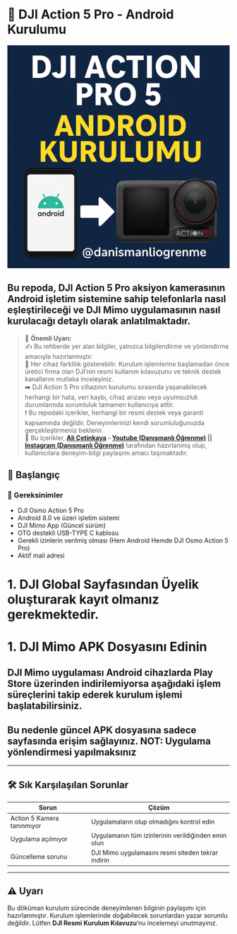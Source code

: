 # 📸 DJI Action 5 Pro - Android Kurulumu

![alternatif metin](https://github.com/acetinkaya/DJI_Action5_Pro_Android_kurulumu/blob/main/v6.png)

## Bu repoda, **DJI Action 5 Pro** aksiyon kamerasının Android işletim sistemine sahip telefonlarla nasıl eşleştirileceği ve **DJI Mimo** uygulamasının nasıl kurulacağı detaylı olarak anlatılmaktadır.

> 📌 **Önemli Uyarı:**     
✍️ Bu rehberde yer alan bilgiler, yalnızca bilgilendirme ve yönlendirme amacıyla hazırlanmıştır.    
🔧 Her cihaz farklılık gösterebilir. Kurulum işlemlerine başlamadan önce üretici firma olan DJI’nin resmi kullanım kılavuzunu ve teknik destek kanallarını mutlaka inceleyiniz.     
➡️ DJI Action 5 Pro cihazının kurulumu sırasında yaşanabilecek herhangi bir hata, veri kaybı, cihaz arızası veya uyumsuzluk durumlarında sorumluluk tamamen kullanıcıya aittir.     
❗ Bu repodaki içerikler, herhangi bir resmi destek veya garanti kapsamında değildir. Deneyimlerinizi kendi sorumluluğunuzda gerçekleştirmeniz beklenir.     
👤 Bu içerikler, **[Ali Çetinkaya](https://github.com/acetinkaya) - [Youtube (Danışmanlı Öğrenme)](https://www.youtube.com/@danismanliogrenme) || [Instagram (Danışmanlı Öğrenme)](https://www.instagram.com/danismanliogrenme/)** tarafından hazırlanmış olup, kullanıcılara deneyim-bilgi paylaşımı amacı taşımaktadır.   

## 🚀 Başlangıç

### 📱 Gereksinimler

- DJI Osmo Action 5 Pro  
- Android 8.0 ve üzeri işletim sistemi
- DJI Mimo App (Güncel sürüm)
- OTG destekli USB-TYPE C kablosu
- Gerekli izinlerin verilmiş olması (Hem Android Hemde DJI Osmo Action 5 Pro)
- Aktif mail adresi 

# 1. DJI Global Sayfasından Üyelik oluşturarak kayıt olmanız gerekmektedir. 



# 1. DJI Mimo APK Dosyasını Edinin

## DJI Mimo uygulaması Android cihazlarda Play Store üzerinden indirilemiyorsa aşağıdaki işlem süreçlerini takip ederek kurulum işlemi başlatabilirsiniz. 

## Bu nedenle güncel APK dosyasına sadece sayfasında erişim sağlayınız. NOT: Uygulama yönlendirmesi yapılmaksınız 

---

## 🛠️ Sık Karşılaşılan Sorunlar

| Sorun | Çözüm |
|------|-------|
| Action 5 Kamera tanınmıyor | Uygulamaların olup olmadığını kontrol edin |
| Uygulama açılmıyor | Uygulamanın tüm izinlerinin verildiğinden emin olun |
| Güncelleme sorunu | DJI Mimo uygulamasını resmi siteden tekrar indirin |

---

## ⚠️ Uyarı

Bu döküman kurulum sürecinde deneyimlenen bilginin paylaşımı için hazırlanmıştır. Kurulum işlemlerinde doğabilecek sorunlardan yazar sorumlu değildir. Lütfen **DJI Resmi Kurulum Kılavuzu**’nu incelemeyi unutmayınız.
